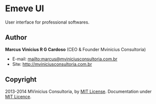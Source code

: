 Emeve UI
==============

User interface for professional softwares.

## Author

**Marcus Vinícius R G Cardoso**
(CEO & Founder Mvinicius Consultoria)

- E-mail: <mailto:marcus@mviniciusconsultoria.com.br>
- Site: <http://mviniciusconsultoria.com.br>

## Copyright

2013-2014 MVinicius Consultoria, by
[MIT License](http://opensource.org/licenses/MIT).
Documentation under [MIT Licence](docs/LICENSE).
